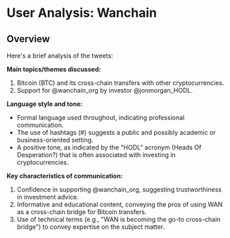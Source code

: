 # User Analysis: Wanchain

## Overview

Here's a brief analysis of the tweets:

**Main topics/themes discussed:**
1. Bitcoin (BTC) and its cross-chain transfers with other cryptocurrencies.
2. Support for @wanchain_org by investor @jonmorgan_HODL.

**Language style and tone:**
- Formal language used throughout, indicating professional communication.
- The use of hashtags (#) suggests a public and possibly academic or business-oriented setting.
- A positive tone, as indicated by the "HODL" acronym (Heads Of Desperation?) that is often associated with investing in cryptocurrencies.

**Key characteristics of communication:**
1. Confidence in supporting @wanchain_org, suggesting trustworthiness in investment advice.
2. Informative and educational content, conveying the pros of using WAN as a cross-chain bridge for Bitcoin transfers.
3. Use of technical terms (e.g., "WAN is becoming the go-to cross-chain bridge") to convey expertise on the subject matter.